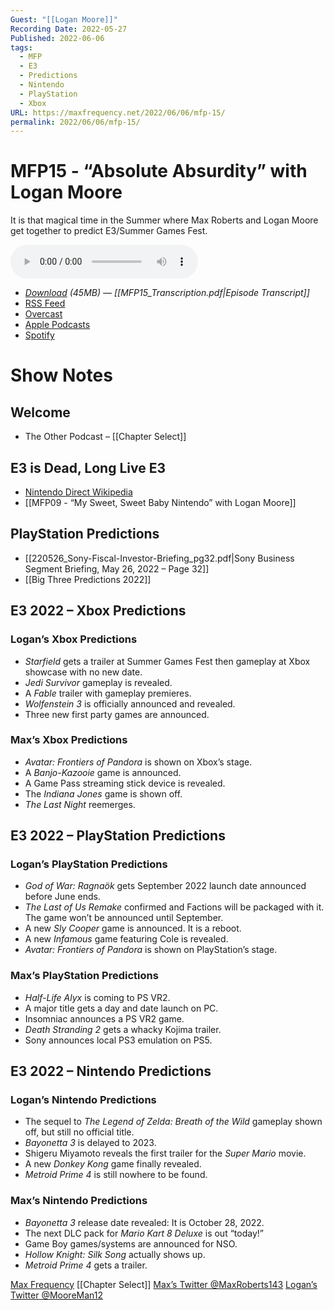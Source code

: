 ```yaml
---
Guest: "[[Logan Moore]]"
Recording Date: 2022-05-27
Published: 2022-06-06
tags:
  - MFP
  - E3
  - Predictions
  - Nintendo
  - PlayStation
  - Xbox
URL: https://maxfrequency.net/2022/06/06/mfp-15/
permalink: 2022/06/06/mfp-15/
---
```

# MFP15 - “Absolute Absurdity” with Logan Moore

It is that magical time in the Summer where Max Roberts and Logan Moore get together to predict E3/Summer Games Fest.

<audio controls>
  <source src="https://traffic.libsyn.com/maxfrequency/MF15_Final.mp3">
</audio>

- *[Download](https://traffic.libsyn.com/maxfrequency/MF15_Final.mp3) (45MB)  — [[MFP15_Transcription.pdf|Episode Transcript]]*
- [RSS Feed](https://maxfrequency.libsyn.com/rss)
- [Overcast](https://overcast.fm/itunes1557043396)
- [Apple Podcasts](https://podcasts.apple.com/us/podcast/the-max-frequency-podcast/id1557043396)
- [Spotify](https://open.spotify.com/show/3W1LwBNmhZ6s5QmQViWXKn)

# Show Notes
## Welcome

- The Other Podcast – [[Chapter Select]]
## E3 is Dead, Long Live E3

- [Nintendo Direct Wikipedia](https://en.wikipedia.org/wiki/Nintendo_Direct)
- [[MFP09 - “My Sweet, Sweet Baby Nintendo” with Logan Moore]]
## PlayStation Predictions

- [[220526_Sony-Fiscal-Investor-Briefing_pg32.pdf|Sony Business Segment Briefing, May 26, 2022 – Page 32]]
- [[Big Three Predictions 2022]]
## E3 2022 – Xbox Predictions
### Logan’s Xbox Predictions
- *Starfield* gets a trailer at Summer Games Fest then gameplay at Xbox showcase with no new date.
- *Jedi Survivor* gameplay is revealed.
- A *Fable* trailer with gameplay premieres.
- *Wolfenstein 3* is officially announced and revealed.
- Three new first party games are announced.
### Max’s Xbox Predictions
- *Avatar: Frontiers of Pandora* is shown on Xbox’s stage.
- A *Banjo-Kazooie* game is announced.
- A Game Pass streaming stick device is revealed.
- The *Indiana Jones* game is shown off.
- *The Last Night* reemerges.
## E3 2022 – PlayStation Predictions
### Logan’s PlayStation Predictions
- *God of War: Ragnaök* gets September 2022 launch date announced before June ends.
- *The Last of Us Remake* confirmed and Factions will be packaged with it. The game won’t be announced until September.
- A new *Sly Cooper* game is announced. It is a reboot.
- A new *Infamous* game featuring Cole is revealed.
- *Avatar: Frontiers of Pandora* is shown on PlayStation’s stage.
### Max’s PlayStation Predictions
- *Half-Life Alyx* is coming to PS VR2.
- A major title gets a day and date launch on PC.
- Insomniac announces a PS VR2 game.
- *Death Stranding 2* gets a whacky Kojima trailer.
- Sony announces local PS3 emulation on PS5.
## E3 2022 – Nintendo Predictions
### Logan’s Nintendo Predictions
- The sequel to *The Legend of Zelda: Breath of the Wild* gameplay shown off, but still no official title.
- *Bayonetta 3* is delayed to 2023.
- Shigeru Miyamoto reveals the first trailer for the *Super Mario* movie.
- A new *Donkey Kong* game finally revealed.
- *Metroid Prime 4* is still nowhere to be found.
### Max’s Nintendo Predictions
- *Bayonetta 3* release date revealed: It is October 28, 2022.
- The next DLC pack for *Mario Kart 8 Deluxe* is out “today!”
- Game Boy games/systems are announced for NSO.
- *Hollow Knight: Silk Song* actually shows up.
- *Metroid Prime 4* gets a trailer.

[Max Frequency](https://www.maxfrequency.net/)
[[Chapter Select]]
[Max’s Twitter @MaxRoberts143](https://www.twitter.com/MaxRoberts143)
[Logan’s Twitter @MooreMan12](http://www.twitter.com/mooreman12)